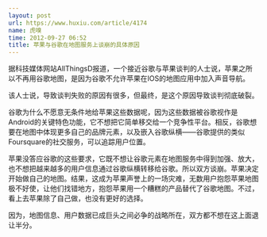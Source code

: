 ```yaml
---
layout: post
url: https://www.huxiu.com/article/4174
name: 虎嗅
time: 2012-09-27 06:52
title: 苹果与谷歌在地图服务上谈崩的具体原因
---
```

据科技媒体网站AllThingsD报道，一个接近谷歌与苹果谈判的人士说，苹果之所以不再用谷歌地图，是因为谷歌不允许苹果在IOS的地图应用中加入声音导航。

该人士说，导致谈判失败的原因有很多，但最终，是这个原因导致谈判彻底破裂。

谷歌为什么不愿意无条件地给苹果这些数据呢，因为这些数据被谷歌视作是Android的关键特色功能，它不想把它简单移交给一个竞争性平台。相反，谷歌想要在地图中体现更多自己的品牌元素，以及嵌入谷歌纵横——谷歌提供的类似Foursquare的社交服务，可以追踪用户位置。

苹果没答应谷歌的这些要求，它既不想让谷歌元素在地图服务中得到加强、放大，也不想把越来越多的用户信息通过谷歌纵横转移给谷歌。所以双方谈崩。苹果决定开始做自己的地图。结果，这成为苹果声誉上的一场灾难，无数用户抱怨苹果地图极不好使，让他们找错地方，抱怨苹果用一个糟糕的产品替代了谷歌地图。不过，看上去苹果除了自己做，也没有更好的选择。

因为，地图信息、用户数据已成巨头之间必争的战略所在，双方都不想在这上面退让半分。

